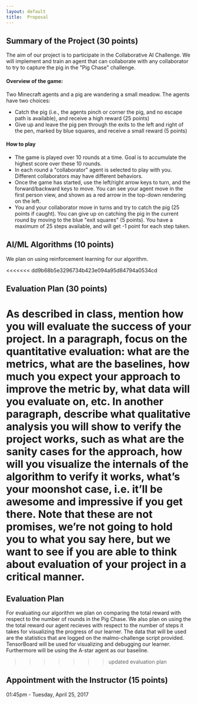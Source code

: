 ```yaml
---
layout: default
title:  Proposal
---
```


## Summary of the Project (30 points)
The aim of our project is to participate in the Collaborative AI Challenge. We will implement and train an agent that can collaborate with any collaborator to try to capture the pig in the "Pig Chase" challenge.

#### Overview of the game:
Two Minecraft agents and a pig are wandering a small meadow. The agents have two choices:
  * Catch the pig (i.e., the agents pinch or corner the pig, and no escape path is available), and receive a high reward (25 points)
  * Give up and leave the pig pen through the exits to the left and right of the pen, marked by blue squares, and receive a small reward (5 points)

#### How to play
  * The game is played over 10 rounds at a time. Goal is to accumulate the highest score over these 10 rounds.
  * In each round a "collaborator" agent is selected to play with you. Different collaborators may have different behaviors.
  * Once the game has started, use the left/right arrow keys to turn, and the forward/backward keys to move. You can see your agent move in the first person view, and shown as a red arrow in the top-down rendering on the left.
  * You and your collaborator move in turns and try to catch the pig (25 points if caught). You can give up on catching the pig in the current round by moving to the blue "exit squares" (5 points). You have a maximum of 25 steps available, and will get -1 point for each step taken.

## AI/ML Algorithms (10 points)
We plan on using reinforcement learning for our algorithm.

<<<<<<< dd9b68b5e3296734b423e094a95d84794a0534cd
## Evaluation Plan (30 points)
As described in class, mention how you will evaluate the success of your project. In a paragraph, focus on the
quantitative evaluation: what are the metrics, what are the baselines, how much you expect your approach to
improve the metric by, what data will you evaluate on, etc. In another paragraph, describe what qualitative analysis
you will show to verify the project works, such as what are the sanity cases for the approach, how will you visualize
the internals of the algorithm to verify it works, what’s your moonshot case, i.e. it’ll be awesome and impressive if
you get there. Note that these are not promises, we’re not going to hold you to what you say here, but we want to
see if you are able to think about evaluation of your project in a critical manner.
=======
## Evaluation Plan
For evaluating our algorithm we plan on comparing the total reward with respect to the number of rounds in the Pig Chase. We also plan on using the the total reward our agent recieves with respect to the number of steps it takes for visualizing the progress of our learner. The data that will be used are the statistics that are logged on the malmo-challenge script provided. TensorBoard will be used for visualizing and debugging our learner. Furthermore will be using the A-star agent as our baseline.

>>>>>>> updated evaluation plan

## Appointment with the Instructor (15 points)
01:45pm - Tuesday, April 25, 2017
